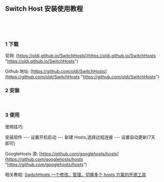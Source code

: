 ## Switch Host 安装使用教程  

​    

​    

### 1 下载  

官网: [https://oldj.github.io/SwitchHosts](https://oldj.github.io/SwitchHosts "https://oldj.github.io/SwitchHosts")  

Github 地址: [https://github.com/oldj/SwitchHosts](https://github.com/oldj/SwitchHosts "https://github.com/oldj/SwitchHosts")  

  

### 2 安装    

​    

### 3 使用  

使用技巧:  

安装软件 --- 设置开机启动 --- 新建 Hosts,选择远程连接 --- 设置自动更新(7天即可)  

GoogleHosts 源: [https://github.com/googlehosts/hosts](https://github.com/googlehosts/hosts "https://github.com/googlehosts/hosts")  

相关教程: [SwitchHosts 一个修改、管理、切换多个 hosts 方案的开源工具](https://laod.cn/hosts/switchhosts.html "https://laod.cn/hosts/switchhosts.html")  







